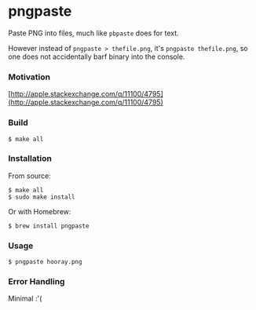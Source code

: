 pngpaste
========

Paste PNG into files, much like `pbpaste` does for text.

However instead of `pngpaste > thefile.png`, it's `pngpaste thefile.png`,
so one does not accidentally barf binary into the console.

### Motivation

[http://apple.stackexchange.com/q/11100/4795](http://apple.stackexchange.com/q/11100/4795)

### Build

    $ make all

### Installation

From source:

    $ make all
    $ sudo make install

Or with Homebrew:

    $ brew install pngpaste

### Usage

    $ pngpaste hooray.png

### Error Handling

Minimal :'(
